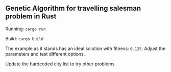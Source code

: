 ## Genetic Algorithm for travelling salesman problem in Rust

Running: `cargo run`

Build: `cargo build`

The example as it stands has an ideal solution with fitness: `0.125`. Adjust the parameters and test different options.

Update the hardcoded city list to try other problems.
